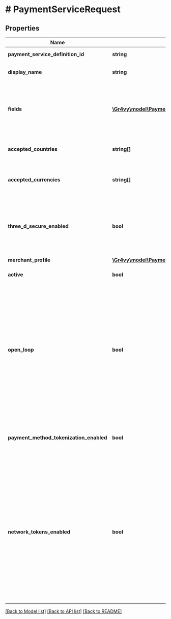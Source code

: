 # # PaymentServiceRequest

## Properties

Name | Type | Description | Notes
------------ | ------------- | ------------- | -------------
**payment_service_definition_id** | **string** | The ID of the payment service to use. |
**display_name** | **string** | A custom name for the payment service. This will be shown in the Admin UI. |
**fields** | [**\Gr4vy\model\PaymentServiceRequestFieldsInner[]**](PaymentServiceRequestFieldsInner.md) | A list of fields, each containing a key-value pair for each field defined by the definition for this payment service e.g. for stripe-card &#x60;secret_key&#x60; is required and so must be sent within this field. |
**accepted_countries** | **string[]** | A list of countries that this payment service needs to support in ISO two-letter code format. |
**accepted_currencies** | **string[]** | A list of currencies that this payment service needs to support in ISO 4217 three-letter code format. |
**three_d_secure_enabled** | **bool** | Defines if 3-D Secure is enabled for the service (can only be enabled if the payment service definition supports the &#x60;three_d_secure_hosted&#x60; feature). This does not affect pass through 3-D Secure data. | [optional] [default to false]
**merchant_profile** | [**\Gr4vy\model\PaymentServiceRequestMerchantProfile**](PaymentServiceRequestMerchantProfile.md) |  | [optional]
**active** | **bool** | Defines if this service is currently active or not. | [optional] [default to true]
**open_loop** | **bool** | Defines if the service works as an open-loop service. This feature can only be enabled if the PSP is set up to accept previous scheme transaction IDs.  If this value is not provided or is set to &#x60;null&#x60;, it will be set to the value of &#x60;open_loop&#x60; in the payment service definition.  If &#x60;open_loop_toggle&#x60; is &#x60;false&#x60; in the payment service definition, &#x60;open_loop&#x60; should either not be provided or set to &#x60;null&#x60;, or it will fail with a validation error. | [optional]
**payment_method_tokenization_enabled** | **bool** | Defines if tokenization is enabled for the service. This feature can only be enabled if the payment service is NOT set as &#x60;open_loop&#x60; and the PSP is set up to tokenize. | [optional] [default to false]
**network_tokens_enabled** | **bool** | Defines if network tokens are enabled for the service. This feature can only be enabled if the payment service is set as &#x60;open_loop&#x60; and the PSP is set up to accept network tokens.  If this value is not provided or is set to &#x60;null&#x60;, it will be set to the value of &#x60;network_tokens_default&#x60; in the payment service definition.  If &#x60;network_tokens_toggle&#x60; is &#x60;false&#x60; in the payment service definition, &#x60;network_tokens_enabled&#x60; should either not be provided or set to &#x60;null&#x60;, or it will fail with a validation error. | [optional]

[[Back to Model list]](../../README.md#models) [[Back to API list]](../../README.md#endpoints) [[Back to README]](../../README.md)

